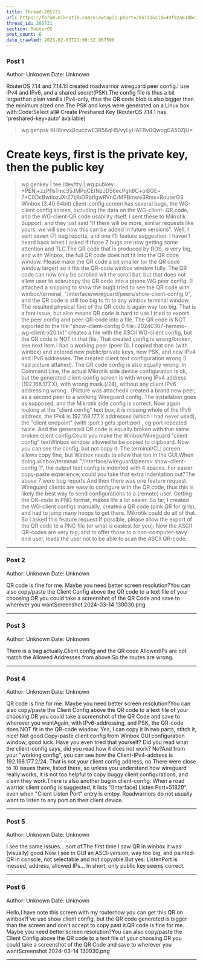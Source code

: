 ```yaml
---
title: Thread-205731
url: https://forum.mikrotik.com/viewtopic.php?t=205731&sid=49f92a630bc7970d8ca50523be880e8f
thread_id: 205731
section: RouterOS
post_count: 6
date_crawled: 2025-02-03T21:00:52.967590
---
```


### Post 1
Author: Unknown
Date: Unknown

RouterOS 7.14 and 7.14.1:I created roadwarrior wireguard peer config.I use IPv4 and IPv6, and a shared secret(PSK).The config file is thus a bit largerthan plain vanilla IPv4-only, thus the QR code blob is also bigger than the minimum sized one.The PSK and keys were generated on a Linux box with:Code:Select all# Create Preshared Key (RouterOS 7.14.1 has 'preshared-key=auto' available)
> wg genpsk
KH8nrvx0cuczwE3R56qH5/vyLyHAEBv0QwogCA50ZjU=

# Create keys, first is the private key, then the public key
> wg genkey | tee /dev/tty | wg pubkey
+PENj+zzPfIsTmc35JMPqCEfNzJD56ecPgh8C+ol8GE=
7+C0DcBwtIozJXrZ7tjIbDRbtfgwRVnC/MPBmwe3Rms=RouterOS Winbox (3.40 64bit) client-config screen has several bugs, the WG-client config screen, including the data on the WG-client-.QR code, and the WG-client-QR code usability itself. I sent these to Mikrotik Support, and they just said "if there will be more, similar requests like yours, we will see how this can be added in future versions". Well, I sent seven (7) bug reports, and one (1) feature suggestion. I haven't heard back when I asked if those 7 bugs are now getting some attention and TLC.The QR code that is produced by ROS, is very big, and with Winbox, the full QR code does not fit into the QR code window. Please make the QR code a bit smaller (or the QR code window larger) so it fits the QR-code winbox window fully. The QR code can now only be scrolled wit the scroll bar, but that does not allow user to scan/copy the QR code into a phone WG peer config. (I attached a snipping to show the bug)I tried to see the QR code with winbox/terminal, "/interface/wireguard/peers/show-client-config 0", and the QR code is still too big to fit to any winbox terminal window. The resulted physical font of the QR code is again way too big.  That is a font issue, but also means QR code is hard to use.I tried to export the peer config and peer-QR-code into a file. The QR code is NOT exported to the file:"show-client-config 0 file=20240307-hemmo-wg-client-x20.txt" creates a file with the ASCII WG-client config, but the QR code is NOT in that file. That created config is wrong/broken, see next item.I had a working peer (peer 0). I copied that one (with winbox) and entered new public/private keys, new PSK, and new IPv4 and IPv6 addresses. The created client text configuration wrong (I had picture attahed). The QR code config is also equally wrong.  In Command Line, the actual Mikrotik side device configuration is ok, but the generated client-config screen is with wrong IPv4 address (192.168.177.X), with wrong mask (/24), without any client IPv6 addressing wrong . (Picture was attached)I created a brand new peer, as a second peer to a working Wireguard config. The installation goes as supposed, and the Mikrotik side config is correct. Now again looking at the "client config" text box, it is missing whole of the IPv6 address, the IPv4 is 192.168.177.X  addresses (which I had never used), the "client endpoint" (with :port ) gets :port:port , eg port repeated twice. And the generated QR code is equally broken with that same broken client config.Could you make the Winbox/Wireguard "client config" textWinbox window allowed to be copied to clipboard. Now you can see the config, but not copy it. The terminal/CLI screen  allows copy fine, but Winbox needs to allow that too in the GUI.When  doing winbox/terminal: "/interface/wireguard/peers> show-client-config 1", the output text config is indented with 4 spaces. For easier copy-paste experience, could you take that extra indentation out?The above 7 were bug reports.And then there was one feature request. Wireguard clients are easy to configure with the QR code, thus this is likely the best way to send configurations to a (remote) user. Getting the QR-code in PNG format, makes life a lot easier. So far, I created the WG-client configs manually, created a QR code (pink QR for girls), and had to jump many hoops to get there. Mikrotik could do all of that. So I asked this feature request:If possible, please allow the export of the QR code to a PNG file (or what is easiest for you). Now the ASCII QR-codes are very big, and to offer those to a non-computer-savy end user, leads the user not to be able to scan the ASCII QR-code.

---
### Post 2
Author: Unknown
Date: Unknown

QR code is fine for me. Maybe you need better screen resolution?You can also copy/paste the Client Config above the QR code to a text file of your choosing.OR you could take a screenshot of the QR Code and save to wherever you wantScreenshot 2024-03-14 130030.png

---
### Post 3
Author: Unknown
Date: Unknown

There is a bag actually.Client config and the QR code AllowedIPs are not match the Allowed Addresses from above.So the routes are wrong.

---
### Post 4
Author: Unknown
Date: Unknown

QR code is fine for me. Maybe you need better screen resolution?You can also copy/paste the Client Config above the QR code to a text file of your choosing.OR you could take a screenshot of the QR Code and save to wherever you wantAgain, with IPv6-addressing, and PSK, the QR-code does NOT fit in the QR-code window. Yes, I can copy it in two parts, stitch it, nice! Not good.Copy-paste client config from Winbox GUI configuration window, good luck. Have you even tried that yourself? Did you read what the client-config says, did you read how it does not work? No?And from your "working config", you can  see how the Client-IPv4-address is 192.168.177.2/24. That is not your client config address, no.There were close to 10 issues there, listed there, so unless you understand how wireguard really works, it is not too helpful to copy buggy client configurations, and claim they work.There is also another bug in client-config: When a road warrior client config is suggested, it lists "[Interface] Listen Port=51820", even when "Client Listen Port" entry is emtpy. Roadwarriors do not usually want to listen to any port on their client device.

---
### Post 5
Author: Unknown
Date: Unknown

I see the same issues... sort of.The first time I saw QR in winbox it was (visually) good.Now I see in GUI an ASCI-version, way too big, and painted-QR in console, not selectable and not copyable.But yes: ListenPort is messed, address, allowed IPs... In short, only public key seems correct.

---
### Post 6
Author: Unknown
Date: Unknown

Hello,I have note this screen with my routerhow you can get this QR on winbox?I've use show client config, but the QR code genereted is bigger than the screen and don't accept to copy past it.QR code is fine for me. Maybe you need better screen resolution?You can also copy/paste the Client Config above the QR code to a text file of your choosing.OR you could take a screenshot of the QR Code and save to wherever you wantScreenshot 2024-03-14 130030.png

---
